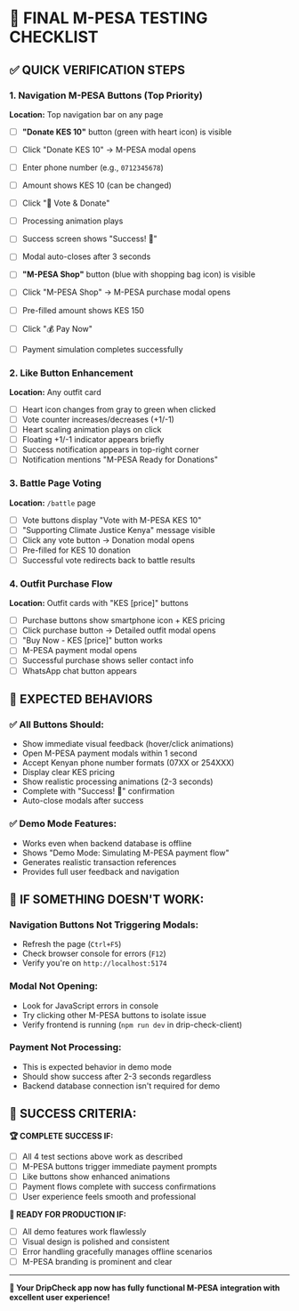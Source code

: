 # 🧪 FINAL M-PESA TESTING CHECKLIST

## ✅ **QUICK VERIFICATION STEPS**

### 1. **Navigation M-PESA Buttons** (Top Priority)
**Location:** Top navigation bar on any page

- [ ] **"Donate KES 10"** button (green with heart icon) is visible
- [ ] Click "Donate KES 10" → M-PESA modal opens
- [ ] Enter phone number (e.g., `0712345678`)
- [ ] Amount shows KES 10 (can be changed)
- [ ] Click "💝 Vote & Donate"
- [ ] Processing animation plays
- [ ] Success screen shows "Success! 🎉"
- [ ] Modal auto-closes after 3 seconds

- [ ] **"M-PESA Shop"** button (blue with shopping bag icon) is visible  
- [ ] Click "M-PESA Shop" → M-PESA purchase modal opens
- [ ] Pre-filled amount shows KES 150
- [ ] Click "💰 Pay Now"
- [ ] Payment simulation completes successfully

### 2. **Like Button Enhancement**
**Location:** Any outfit card

- [ ] Heart icon changes from gray to green when clicked
- [ ] Vote counter increases/decreases (+1/-1)
- [ ] Heart scaling animation plays on click
- [ ] Floating +1/-1 indicator appears briefly
- [ ] Success notification appears in top-right corner
- [ ] Notification mentions "M-PESA Ready for Donations"

### 3. **Battle Page Voting**
**Location:** `/battle` page

- [ ] Vote buttons display "Vote with M-PESA KES 10"
- [ ] "Supporting Climate Justice Kenya" message visible
- [ ] Click any vote button → Donation modal opens
- [ ] Pre-filled for KES 10 donation
- [ ] Successful vote redirects back to battle results

### 4. **Outfit Purchase Flow**
**Location:** Outfit cards with "KES [price]" buttons

- [ ] Purchase buttons show smartphone icon + KES pricing
- [ ] Click purchase button → Detailed outfit modal opens
- [ ] "Buy Now - KES [price]" button works
- [ ] M-PESA payment modal opens
- [ ] Successful purchase shows seller contact info
- [ ] WhatsApp chat button appears

## 🎯 **EXPECTED BEHAVIORS**

### ✅ **All Buttons Should:**
- Show immediate visual feedback (hover/click animations)
- Open M-PESA payment modals within 1 second
- Accept Kenyan phone number formats (07XX or 254XXX)
- Display clear KES pricing
- Show realistic processing animations (2-3 seconds)
- Complete with "Success! 🎉" confirmation
- Auto-close modals after success

### ✅ **Demo Mode Features:**
- Works even when backend database is offline
- Shows "Demo Mode: Simulating M-PESA payment flow"
- Generates realistic transaction references
- Provides full user feedback and navigation

## 🚨 **IF SOMETHING DOESN'T WORK:**

### Navigation Buttons Not Triggering Modals:
- Refresh the page (`Ctrl+F5`)
- Check browser console for errors (`F12`)
- Verify you're on `http://localhost:5174`

### Modal Not Opening:
- Look for JavaScript errors in console
- Try clicking other M-PESA buttons to isolate issue
- Verify frontend is running (`npm run dev` in drip-check-client)

### Payment Not Processing:
- This is expected behavior in demo mode
- Should show success after 2-3 seconds regardless
- Backend database connection isn't required for demo

## 🎊 **SUCCESS CRITERIA:**

**🏆 COMPLETE SUCCESS IF:**
- [ ] All 4 test sections above work as described
- [ ] M-PESA buttons trigger immediate payment prompts
- [ ] Like buttons show enhanced animations
- [ ] Payment flows complete with success confirmations
- [ ] User experience feels smooth and professional

**🚀 READY FOR PRODUCTION IF:**
- [ ] All demo features work flawlessly
- [ ] Visual design is polished and consistent
- [ ] Error handling gracefully manages offline scenarios
- [ ] M-PESA branding is prominent and clear

---

**📱 Your DripCheck app now has fully functional M-PESA integration with excellent user experience!**
